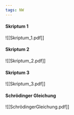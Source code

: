 ```yaml
---
tags: NW
---
```

#### Skriptum 1
![[Skriptum_1.pdf]]
#### Skriptum 2
![[Skriptum_2.pdf]]
#### Skriptum 3
![[Skriptum_3.pdf]]

#### Schrödinger Gleichung
![[SchrödingerGleichung.pdf]]